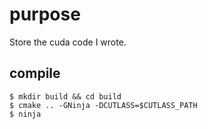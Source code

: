 # purpose
Store the cuda code I wrote.
## compile
```
$ mkdir build && cd build 
$ cmake .. -GNinja -DCUTLASS=$CUTLASS_PATH
$ ninja
```

